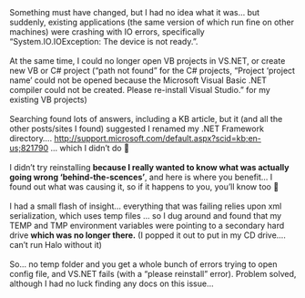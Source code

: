 <div>
  <span>Something must have changed, but I had no idea what it was&#8230; but suddenly, existing applications (the same version of which run fine on other machines) were crashing with IO errors, specifically &#8220;System.IO.IOException: The device is not ready.&#8221;.</span>
</div>

<div>
  <span></span>&nbsp;
</div>

<div>
  <span>At the same time, I could no longer open VB projects in VS.NET, or create new VB or C# project (&#8220;path not found&#8221; for the C# projects, &#8220;Project &#8216;project name&#8217; could not be opened because the Microsoft Visual Basic .NET compiler could not be created. Please re-install Visual Studio.&#8221; for my existing VB projects)</span>
</div>

<div>
  <span></span>&nbsp;
</div>

<div>
  <span>Searching found lots of answers, including a KB article, but it (and all the other posts/sites I found) suggested I renamed my .NET Framework directory&#8230;. <a title="http://support.microsoft.com/default.aspx?scid=kb;en-us;821790" href="http://support.microsoft.com/default.aspx?scid=kb;en-us;821790">http://support.microsoft.com/default.aspx?scid=kb;en-us;821790</a>&nbsp;&#8230; which I didn&#8217;t do 🙂</span>
</div>

<div>
  <span></span>&nbsp;
</div>

<div>
  <span>I didn&#8217;t try reinstalling <strong>because I really wanted to know what&nbsp;was actually going wrong &#8216;behind-the-scences&#8217;</strong>,&nbsp;and here is where you benefit&#8230; I found out what was causing it, so if it&nbsp;happens to you, you&#8217;ll know too 🙂</span>
</div>

<div>
  <span></span>&nbsp;
</div>

<div>
  <span>I had a small flash of insight&#8230; everything that was failing relies upon xml serialization, which uses temp files &#8230; so I dug around and found that my TEMP and TMP environment variables were pointing to a secondary hard drive <strong>which was no longer there.</strong> (I popped it out to put in my CD drive&#8230;. can&#8217;t run Halo without it)</span>
</div>

<div>
  <span>&nbsp;</span>
</div>

<div align="left">
  <span>So&#8230; no temp folder and you get a whole bunch of errors trying to open config file, and VS.NET fails (with a &#8220;please reinstall&#8221; error). Problem solved, although&nbsp;I had no luck finding any docs on this issue&#8230;</span>&nbsp;
</div>